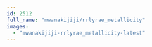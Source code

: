 ```yaml
---
id: 2512
full_name: "mwanakijiji/rrlyrae_metallicity"
images: 
  - "mwanakijiji-rrlyrae_metallicity-latest"
---
```

